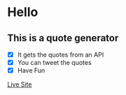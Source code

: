 # Hello

## This is a quote generator
- [x] It gets the quotes from an API
- [x] You can tweet the quotes
- [x] Have Fun

[Live Site](https://yuskhosmith.github.io/quote-generator/)